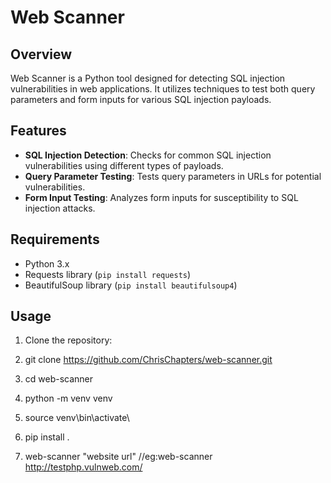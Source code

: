 # Web Scanner

## Overview
Web Scanner is a Python tool designed for detecting SQL injection vulnerabilities in web applications. It utilizes techniques to test both query parameters and form inputs for various SQL injection payloads.

## Features
- **SQL Injection Detection**: Checks for common SQL injection vulnerabilities using different types of payloads.
- **Query Parameter Testing**: Tests query parameters in URLs for potential vulnerabilities.
- **Form Input Testing**: Analyzes form inputs for susceptibility to SQL injection attacks.

## Requirements
- Python 3.x
- Requests library (`pip install requests`)
- BeautifulSoup library (`pip install beautifulsoup4`)

## Usage
1. Clone the repository:
   
2.   git clone https://github.com/ChrisChapters/web-scanner.git
   
3.   cd web-scanner

4.   python -m venv venv

5.   source venv\bin\activate\

6.   pip install .

7.   web-scanner "website url"  //eg:web-scanner http://testphp.vulnweb.com/

   

